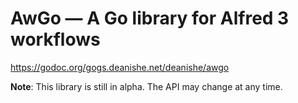 
AwGo — A Go library for Alfred 3 workflows
==========================================

https://godoc.org/gogs.deanishe.net/deanishe/awgo

**Note**: This library is still in alpha. The API may change at any time.
